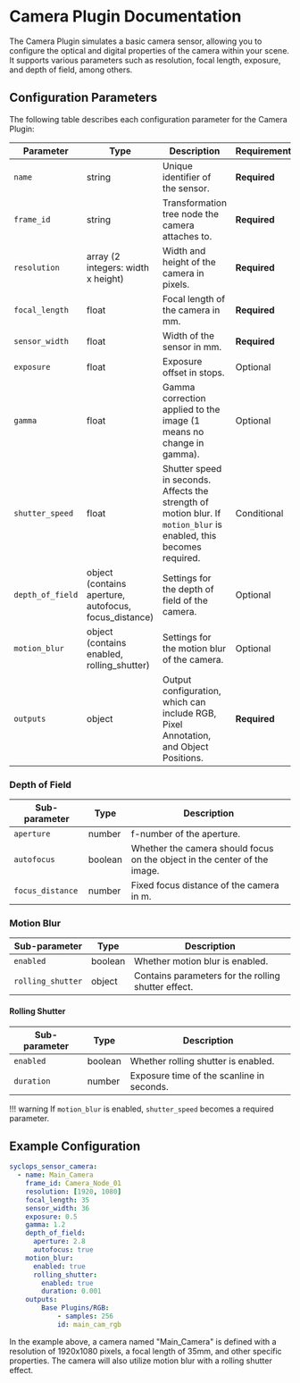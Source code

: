 # Camera Plugin Documentation

The Camera Plugin simulates a basic camera sensor, allowing you to configure the optical and digital properties of the camera within your scene. It supports various parameters such as resolution, focal length, exposure, and depth of field, among others.

## Configuration Parameters

The following table describes each configuration parameter for the Camera Plugin:

| Parameter        | Type                                                  | Description                                                                                                        | Requirement  |
| ---------------- | ----------------------------------------------------- | ------------------------------------------------------------------------------------------------------------------ | ------------ |
| `name`           | string                                                | Unique identifier of the sensor.                                                                                   | **Required** |
| `frame_id`       | string                                                | Transformation tree node the camera attaches to.                                                                   | **Required** |
| `resolution`     | array (2 integers: width x height)                    | Width and height of the camera in pixels.                                                                          | **Required** |
| `focal_length`   | float                                                 | Focal length of the camera in mm.                                                                                  | **Required** |
| `sensor_width`   | float                                                 | Width of the sensor in mm.                                                                                         | **Required** |
| `exposure`       | float                                                 | Exposure offset in stops.                                                                                          | Optional     |
| `gamma`          | float                                                 | Gamma correction applied to the image (1 means no change in gamma).                                                | Optional     |
| `shutter_speed`  | float                                                 | Shutter speed in seconds. Affects the strength of motion blur. If `motion_blur` is enabled, this becomes required. | Conditional  |
| `depth_of_field` | object (contains aperture, autofocus, focus_distance) | Settings for the depth of field of the camera.                                                                     | Optional     |
| `motion_blur`    | object (contains enabled, rolling_shutter)            | Settings for the motion blur of the camera.                                                                        | Optional     |
| `outputs`        | object                                                | Output configuration, which can include RGB, Pixel Annotation, and Object Positions.                               | **Required** |

### Depth of Field

| Sub-parameter    | Type    | Description                                                               |
| ---------------- | ------- | ------------------------------------------------------------------------- |
| `aperture`       | number  | f-number of the aperture.                                                 |
| `autofocus`      | boolean | Whether the camera should focus on the object in the center of the image. |
| `focus_distance` | number  | Fixed focus distance of the camera in m.                                  |

### Motion Blur

| Sub-parameter     | Type    | Description                                         |
| ----------------- | ------- | --------------------------------------------------- |
| `enabled`         | boolean | Whether motion blur is enabled.                     |
| `rolling_shutter` | object  | Contains parameters for the rolling shutter effect. |

#### Rolling Shutter

| Sub-parameter | Type    | Description                               |
| ------------- | ------- | ----------------------------------------- |
| `enabled`     | boolean | Whether rolling shutter is enabled.       |
| `duration`    | number  | Exposure time of the scanline in seconds. |

!!! warning
    If `motion_blur` is enabled, `shutter_speed` becomes a required parameter.


## Example Configuration

```yaml
syclops_sensor_camera:
  - name: Main_Camera
    frame_id: Camera_Node_01
    resolution: [1920, 1080]
    focal_length: 35
    sensor_width: 36
    exposure: 0.5
    gamma: 1.2
    depth_of_field:
      aperture: 2.8
      autofocus: true
    motion_blur:
      enabled: true
      rolling_shutter:
        enabled: true
        duration: 0.001
    outputs:
        Base Plugins/RGB:
            - samples: 256
            id: main_cam_rgb
```

In the example above, a camera named "Main_Camera" is defined with a resolution of 1920x1080 pixels, a focal length of 35mm, and other specific properties. The camera will also utilize motion blur with a rolling shutter effect.
